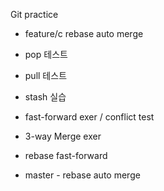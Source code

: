 Git practice
- feature/c rebase auto merge

- pop 테스트
- pull 테스트
- stash 실습


- fast-forward exer / conflict test
- 3-way Merge exer

- rebase fast-forward

- master - rebase auto merge
